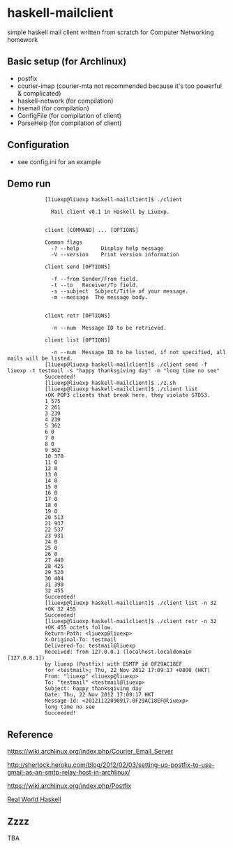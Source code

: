 haskell-mailclient
==================

simple haskell mail client written from scratch for Computer Networking homework

Basic setup (for Archlinux)
-------------
* postfix
* courier-imap (courier-mta not recommended because it's too powerful \& complicated)
* haskell-network (for compilation)
* hsemail (for compilation)
* ConfigFile (for compilation of client)
* ParseHelp (for compilation of client)
        
Configuration
----------
* see config.ini for an example

Demo run
------------
                [liuexp@liuexp haskell-mailclient]$ ./client 
                
                  Mail client v0.1 in Haskell by Liuexp.
                
                
                client [COMMAND] ... [OPTIONS]
                
                Common flags
                  -? --help       Display help message
                  -V --version    Print version information
                
                client send [OPTIONS]
                
                  -f --from	Sender/From field.
                  -t --to	Receiver/To field.
                  -s --subject  Subject/Title of your message.
                  -m --message  The message body.
                
                
                client retr [OPTIONS]
                
                  -n --num	Message ID to be retrieved.
                
                client list [OPTIONS]
                
                  -n --num	Message ID to be listed, if not specified, all mails will be listed.
                [liuexp@liuexp haskell-mailclient]$ ./client send -f liuexp -t testmail -s "happy thanksgiving day" -m "long time no see"
                Succeeded!
                [liuexp@liuexp haskell-mailclient]$ ./z.sh 
                [liuexp@liuexp haskell-mailclient]$ ./client list
                +OK POP3 clients that break here, they violate STD53.
                1 575
                2 261
                3 239
                4 239
                5 362
                6 0
                7 0
                8 0
                9 362
                10 370
                11 0
                12 0
                13 0
                14 0
                15 0
                16 0
                17 0
                18 0
                19 0
                20 513
                21 937
                22 537
                23 931
                24 0
                25 0
                26 0
                27 440
                28 425
                29 520
                30 404
                31 390
                32 455
                Succeeded!
                [liuexp@liuexp haskell-mailclient]$ ./client list -n 32
                +OK 32 455
                Succeeded!
                [liuexp@liuexp haskell-mailclient]$ ./client retr -n 32
                +OK 455 octets follow.
                Return-Path: <liuexp@liuexp>
                X-Original-To: testmail
                Delivered-To: testmail@liuexp
                Received: from 127.0.0.1 (localhost.localdomain [127.0.0.1])
                by liuexp (Postfix) with ESMTP id 0F29AC18EF
                for <testmail>; Thu, 22 Nov 2012 17:09:17 +0800 (HKT)
                From: "liuexp" <liuexp@liuexp>
                To: "testmail" <testmail@liuexp>
                Subject: happy thanksgiving day
                Date: Thu, 22 Nov 2012 17:09:17 HKT
                Message-Id: <20121122090917.0F29AC18EF@liuexp>
                long time no see
                Succeeded!

Reference
----------------
https://wiki.archlinux.org/index.php/Courier_Email_Server

http://sherlock.heroku.com/blog/2012/02/03/setting-up-postfix-to-use-gmail-as-an-smtp-relay-host-in-archlinux/

https://wiki.archlinux.org/index.php/Postfix

[Real World Haskell](http://book.realworldhaskell.org/)

Zzzz
-----
TBA

